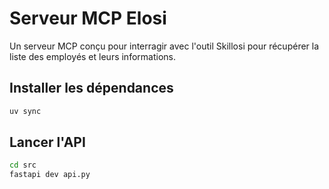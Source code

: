# Serveur MCP Elosi

Un serveur MCP conçu pour interragir avec l'outil Skillosi pour récupérer la liste des employés et leurs informations.

## Installer les dépendances

```cmd
uv sync
```

## Lancer l'API

```cmd
cd src
fastapi dev api.py
```